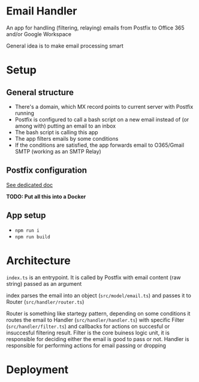 # Email Handler

An app for handling (filtering, relaying) emails from Postfix to Office 365 and/or
Google Workspace

General idea is to make email processing smart

# Setup

## General structure

- There's a domain, which MX record points to current server with Postfix running
- Postfix is configured to call a bash script on a new email instead of (or among with)
putting an email to an inbox
- The bash script is calling this app
- The app filters emails by some conditions
- If the conditions are satisfied, the app forwards email to O365/Gmail SMTP
(working as an SMTP Relay)

## Postfix configuration

[See dedicated doc](postfix.md)

**TODO: Put all this into a Docker**

## App setup

- `npm run i`
- `npm run build`

<TBC>

# Architecture

`index.ts` is an entrypoint. It is called by Postfix with email content (raw string)
passed as an argument

index parses the email into an object (`src/model/email.ts`) and passes it to
Router (`src/handler/router.ts`)

Router is something like startegy pattern, depending on some conditions it
routes the email to Handler (`src/handler/handler.ts`) with specific Filter
(`src/handler/filter.ts`) and callbacks for actions on succesful or insuccesful
filtering result. Filter is the core buiness logic unit, it is responsible for
deciding either the email is good to pass or not. Handler is responsible for
performing actions for email passing or dropping

# Deployment

<TBD>
